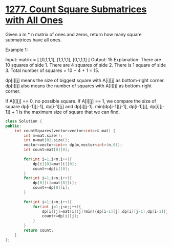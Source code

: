  # [1277. Count Square Submatrices with All Ones](https://leetcode.com/problems/count-square-submatrices-with-all-ones/)

Given a m * n matrix of ones and zeros, return how many square submatrices have all ones.

Example 1:

Input: matrix =
[
  [0,1,1,1],
  [1,1,1,1],
  [0,1,1,1]
]
Output: 15
Explanation: 
There are 10 squares of side 1.
There are 4 squares of side 2.
There is  1 square of side 3.
Total number of squares = 10 + 4 + 1 = 15.

dp[i][j] means the size of biggest square with A[i][j] as bottom-right corner.
dp[i][j] also means the number of squares with A[i][j] as bottom-right corner.

If A[i][j] == 0, no possible square.
If A[i][j] == 1,
we compare the size of square dp[i-1][j-1], dp[i-1][j] and dp[i][j-1].
min(dp[i-1][j-1], dp[i-1][j], dp[i][j-1]) + 1 is the maximum size of square that we can find.

```C++
class Solution {
public:
    int countSquares(vector<vector<int>>& mat) {
        int m=mat.size();
        int n=mat[0].size();
        vector<vector<int>> dp(m,vector<int>(n,0));
        int count=mat[0][0];
        
        for(int i=1;i<m;i++){
            dp[i][0]=mat[i][0];
            count+=dp[i][0];
        }
        for(int i=1;i<n;i++){
            dp[0][i]=mat[0][i];
            count+=dp[0][i];
        }
        
        for(int i=1;i<m;i++){
            for(int j=1;j<n;j++){
                dp[i][j]=mat[i][j]?min({dp[i-1][j],dp[i][j-1],dp[i-1][j-1]})+mat[i][j]:mat[i][j];
                count+=dp[i][j];
            }
        }
        return count;
    }
};
```


